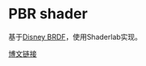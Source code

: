 # PBR shader

基于[Disney BRDF](https://media.disneyanimation.com/uploads/production/publication_asset/48/asset/s2012_pbs_disney_brdf_notes_v3.pdf)，使用Shaderlab实现。

[博文链接](https://llapuras.top/PBR-1/)

